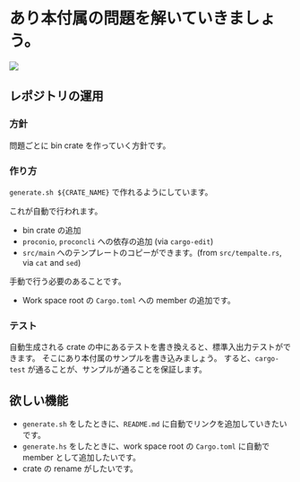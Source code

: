 # あり本付属の問題を解いていきましょう。

[![](https://github.com/ngtkana/aribook/workflows/Rust/badge.svg)](https://github.com/ngtkana/aribook/actions)

## レポジトリの運用

### 方針

問題ごとに bin crate を作っていく方針です。

### 作り方

`generate.sh ${CRATE_NAME}` で作れるようにしています。

これが自動で行われます。

- bin crate の追加
- `proconio`, `proconcli` への依存の追加 (via `cargo-edit`)
- `src/main` へのテンプレートのコピーができます。(from `src/tempalte.rs`, via `cat` and `sed`)

手動で行う必要のあることです。

- Work space root の `Cargo.toml` への member の追加です。


### テスト

自動生成される crate の中にあるテストを書き換えると、標準入出力テストができます。
そこにあり本付属のサンプルを書き込みましょう。
すると、`cargo-test` が通ることが、サンプルが通ることを保証します。


## 欲しい機能

- `generate.sh` をしたときに、`README.md` に自動でリンクを追加していきたいです。
- `generate.hs` をしたときに、work space root の `Cargo.toml` に自動で member として追加したいです。
- crate の rename がしたいです。
